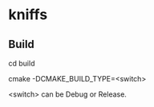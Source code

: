 # kniffs

## Build
cd build

cmake -DCMAKE_BUILD_TYPE=\<switch\>

\<switch\> can be Debug or Release.
